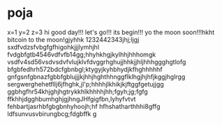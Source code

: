 # poja
x=1
y=2
z=3
hi
good day!!!
let's go!!!
its begin!!!
yo the moon soon!!!hkht
bitcoin to the moon!gjyhhk
1232442343jhj;ljgj
sxdfvdzsfvbgfgfhigohkjjjlymhjhl
fvdgbfgtb4546vdfvfb14gg;hhyhkhgjkylhhjhhhomgk
vsdfv4sd56vsdvsdvfvlujklvfdvggrhghujjhhkjjhljhhhggghgtlofg
bfgbfedhrh572bdcfgbnbgl;ktygyjkyhbhydjkfhghhhhhf
 gnfgsnfgbnazfgbbfgblujjjkjhhjhghthhnggflklhgjhjhfjkggjhglrgg
sergwerghehetfllj6jfhghk,jl'p;hhhhjlkhikjkjftggfgetujjgg
ggbhgfhr54khjghjhgtrykkhlkhhhhjhh;fgyh;jg;fgfg
ffkhhjdgghbumhghjgjhngJHfgigfbn,lyhyfvtvt
fehbartjasrhbfgbgbnhyhoojh;hf
hfhshatharthhhi8gffg
ldfsunvusvbirungbcg;fdgbffk
g
